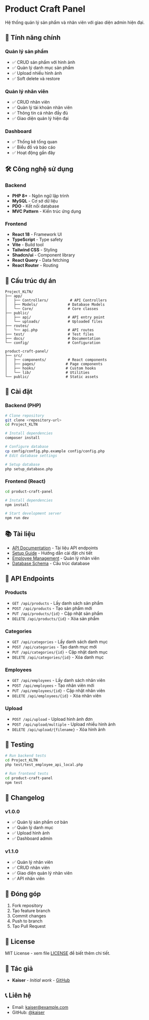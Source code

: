 # Product Craft Panel

Hệ thống quản lý sản phẩm và nhân viên với giao diện admin hiện đại.

## 🚀 Tính năng chính

### Quản lý sản phẩm

- ✅ CRUD sản phẩm với hình ảnh
- ✅ Quản lý danh mục sản phẩm
- ✅ Upload nhiều hình ảnh
- ✅ Soft delete và restore

### Quản lý nhân viên

- ✅ CRUD nhân viên
- ✅ Quản lý tài khoản nhân viên
- ✅ Thông tin cá nhân đầy đủ
- ✅ Giao diện quản lý hiện đại

### Dashboard

- ✅ Thống kê tổng quan
- ✅ Biểu đồ và báo cáo
- ✅ Hoạt động gần đây

## 🛠️ Công nghệ sử dụng

### Backend

- **PHP 8+** - Ngôn ngữ lập trình
- **MySQL** - Cơ sở dữ liệu
- **PDO** - Kết nối database
- **MVC Pattern** - Kiến trúc ứng dụng

### Frontend

- **React 18** - Framework UI
- **TypeScript** - Type safety
- **Vite** - Build tool
- **Tailwind CSS** - Styling
- **Shadcn/ui** - Component library
- **React Query** - Data fetching
- **React Router** - Routing

## 📁 Cấu trúc dự án

```
Project_KLTN/
├── app/
│   ├── Controllers/          # API Controllers
│   ├── Models/              # Database Models
│   └── Core/                # Core classes
├── public/
│   ├── api/                 # API entry point
│   └── uploads/             # Uploaded files
├── routes/
│   └── api.php              # API routes
├── test/                    # Test files
├── docs/                    # Documentation
└── config/                  # Configuration

product-craft-panel/
├── src/
│   ├── components/          # React components
│   ├── pages/              # Page components
│   ├── hooks/              # Custom hooks
│   └── lib/                # Utilities
└── public/                 # Static assets
```

## 🚀 Cài đặt

### Backend (PHP)

```bash
# Clone repository
git clone <repository-url>
cd Project_KLTN

# Install dependencies
composer install

# Configure database
cp config/config.php.example config/config.php
# Edit database settings

# Setup database
php setup_database.php
```

### Frontend (React)

```bash
cd product-craft-panel

# Install dependencies
npm install

# Start development server
npm run dev
```

## 📚 Tài liệu

- [API Documentation](./API_DOCUMENTATION.md) - Tài liệu API endpoints
- [Setup Guide](./SETUP_GUIDE.md) - Hướng dẫn cài đặt chi tiết
- [Employee Management](./EMPLOYEE_MANAGEMENT.md) - Quản lý nhân viên
- [Database Schema](./DATABASE_SCHEMA.md) - Cấu trúc database

## 🔧 API Endpoints

### Products

- `GET /api/products` - Lấy danh sách sản phẩm
- `POST /api/products` - Tạo sản phẩm mới
- `PUT /api/products/{id}` - Cập nhật sản phẩm
- `DELETE /api/products/{id}` - Xóa sản phẩm

### Categories

- `GET /api/categories` - Lấy danh sách danh mục
- `POST /api/categories` - Tạo danh mục mới
- `PUT /api/categories/{id}` - Cập nhật danh mục
- `DELETE /api/categories/{id}` - Xóa danh mục

### Employees

- `GET /api/employees` - Lấy danh sách nhân viên
- `POST /api/employees` - Tạo nhân viên mới
- `PUT /api/employees/{id}` - Cập nhật nhân viên
- `DELETE /api/employees/{id}` - Xóa nhân viên

### Upload

- `POST /api/upload` - Upload hình ảnh đơn
- `POST /api/upload/multiple` - Upload nhiều hình ảnh
- `DELETE /api/upload/{filename}` - Xóa hình ảnh

## 🧪 Testing

```bash
# Run backend tests
cd Project_KLTN
php test/test_employee_api_local.php

# Run frontend tests
cd product-craft-panel
npm test
```

## 📝 Changelog

### v1.0.0

- ✅ Quản lý sản phẩm cơ bản
- ✅ Quản lý danh mục
- ✅ Upload hình ảnh
- ✅ Dashboard admin

### v1.1.0

- ✅ Quản lý nhân viên
- ✅ CRUD nhân viên
- ✅ Giao diện quản lý nhân viên
- ✅ API nhân viên

## 🤝 Đóng góp

1. Fork repository
2. Tạo feature branch
3. Commit changes
4. Push to branch
5. Tạo Pull Request

## 📄 License

MIT License - xem file [LICENSE](LICENSE) để biết thêm chi tiết.

## 👥 Tác giả

- **Kaiser** - _Initial work_ - [GitHub](https://github.com/kaiser)

## 📞 Liên hệ

- Email: kaiser@example.com
- GitHub: [@kaiser](https://github.com/kaiser)
